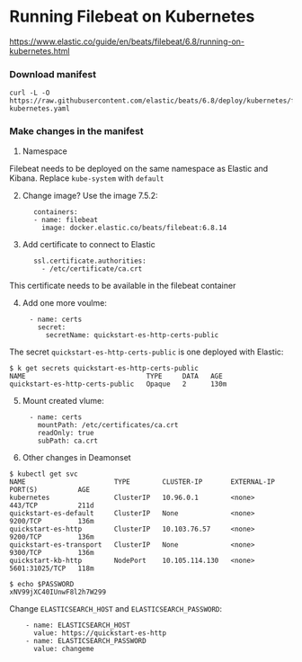 # Running Filebeat on Kubernetes

https://www.elastic.co/guide/en/beats/filebeat/6.8/running-on-kubernetes.html

### Download manifest

```
curl -L -O https://raw.githubusercontent.com/elastic/beats/6.8/deploy/kubernetes/filebeat-kubernetes.yaml
```



### Make changes in the manifest

1. Namespace

Filebeat needs to be deployed on the same namespace as Elastic and Kibana. Replace `kube-system` with `default`


2. Change image?
Use the image 7.5.2:
```
      containers:
      - name: filebeat
        image: docker.elastic.co/beats/filebeat:6.8.14
```

3. Add certificate to connect to Elastic

```
      ssl.certificate.authorities:
        - /etc/certificate/ca.crt 
```
This certificate needs to be available in the filebeat container


4. Add one more voulme:

```
     - name: certs
       secret:
         secretName: quickstart-es-http-certs-public
```
The secret `quickstart-es-http-certs-public` is one deployed with Elastic:

```
$ k get secrets quickstart-es-http-certs-public
NAME                              TYPE     DATA   AGE
quickstart-es-http-certs-public   Opaque   2      130m
```

5. Mount created vlume:

```
     - name: certs
       mountPath: /etc/certificates/ca.crt
       readOnly: true
       subPath: ca.crt
```

6. Other changes in Deamonset

```
$ kubectl get svc
NAME                      TYPE        CLUSTER-IP       EXTERNAL-IP   PORT(S)          AGE
kubernetes                ClusterIP   10.96.0.1        <none>        443/TCP          211d
quickstart-es-default     ClusterIP   None             <none>        9200/TCP         136m
quickstart-es-http        ClusterIP   10.103.76.57     <none>        9200/TCP         136m
quickstart-es-transport   ClusterIP   None             <none>        9300/TCP         136m
quickstart-kb-http        NodePort    10.105.114.130   <none>        5601:31025/TCP   118m
```

```
$ echo $PASSWORD
xNV99jXC40IUnwF8l2h7W299
```

Change `ELASTICSEARCH_HOST` and `ELASTICSEARCH_PASSWORD`:

```
    - name: ELASTICSEARCH_HOST
      value: https://quickstart-es-http
    - name: ELASTICSEARCH_PASSWORD
      value: changeme

```
